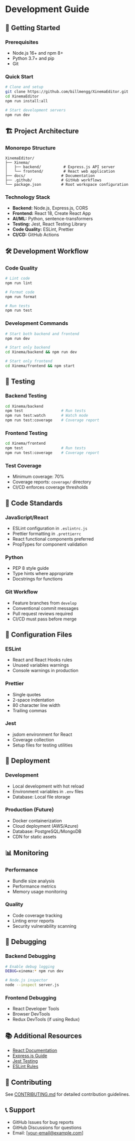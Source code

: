 # Development Guide

## 🚀 Getting Started

### Prerequisites
- Node.js 16+ and npm 8+
- Python 3.7+ and pip
- Git

### Quick Start
```bash
# Clone and setup
git clone https://github.com/billmengg/XinemaEditor.git
cd XinemaEditor
npm run install:all

# Start development servers
npm run dev
```

## 🏗️ Project Architecture

### Monorepo Structure
```
XinemaEditor/
├── Xinema/
│   ├── backend/          # Express.js API server
│   └── frontend/         # React web application
├── docs/                # Documentation
├── .github/             # GitHub workflows
└── package.json         # Root workspace configuration
```

### Technology Stack
- **Backend:** Node.js, Express.js, CORS
- **Frontend:** React 18, Create React App
- **AI/ML:** Python, sentence-transformers
- **Testing:** Jest, React Testing Library
- **Code Quality:** ESLint, Prettier
- **CI/CD:** GitHub Actions

## 🛠️ Development Workflow

### Code Quality
```bash
# Lint code
npm run lint

# Format code
npm run format

# Run tests
npm run test
```

### Development Commands
```bash
# Start both backend and frontend
npm run dev

# Start only backend
cd Xinema/backend && npm run dev

# Start only frontend
cd Xinema/frontend && npm start
```

## 🧪 Testing

### Backend Testing
```bash
cd Xinema/backend
npm test                 # Run tests
npm run test:watch       # Watch mode
npm run test:coverage    # Coverage report
```

### Frontend Testing
```bash
cd Xinema/frontend
npm test                 # Run tests
npm run test:coverage    # Coverage report
```

### Test Coverage
- Minimum coverage: 70%
- Coverage reports: `coverage/` directory
- CI/CD enforces coverage thresholds

## 📝 Code Standards

### JavaScript/React
- ESLint configuration in `.eslintrc.js`
- Prettier formatting in `.prettierrc`
- React functional components preferred
- PropTypes for component validation

### Python
- PEP 8 style guide
- Type hints where appropriate
- Docstrings for functions

### Git Workflow
- Feature branches from `develop`
- Conventional commit messages
- Pull request reviews required
- CI/CD must pass before merge

## 🔧 Configuration Files

### ESLint
- React and React Hooks rules
- Unused variables warnings
- Console warnings in production

### Prettier
- Single quotes
- 2-space indentation
- 80 character line width
- Trailing commas

### Jest
- jsdom environment for React
- Coverage collection
- Setup files for testing utilities

## 🚀 Deployment

### Development
- Local development with hot reload
- Environment variables in `.env` files
- Database: Local file storage

### Production (Future)
- Docker containerization
- Cloud deployment (AWS/Azure)
- Database: PostgreSQL/MongoDB
- CDN for static assets

## 📊 Monitoring

### Performance
- Bundle size analysis
- Performance metrics
- Memory usage monitoring

### Quality
- Code coverage tracking
- Linting error reports
- Security vulnerability scanning

## 🐛 Debugging

### Backend Debugging
```bash
# Enable debug logging
DEBUG=xinema:* npm run dev

# Node.js inspector
node --inspect server.js
```

### Frontend Debugging
- React Developer Tools
- Browser DevTools
- Redux DevTools (if using Redux)

## 📚 Additional Resources

- [React Documentation](https://reactjs.org/docs)
- [Express.js Guide](https://expressjs.com/en/guide/routing.html)
- [Jest Testing](https://jestjs.io/docs/getting-started)
- [ESLint Rules](https://eslint.org/docs/rules/)

## 🤝 Contributing

See [CONTRIBUTING.md](./CONTRIBUTING.md) for detailed contribution guidelines.

## 📞 Support

- GitHub Issues for bug reports
- GitHub Discussions for questions
- Email: [your-email@example.com]
